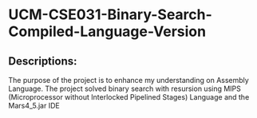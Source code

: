 # UCM-CSE031-Binary-Search-Compiled-Language-Version

## Descriptions:
The purpose of the project is to enhance my understanding on Assembly Language. The project solved binary search with resursion using MIPS (Microprocessor without Interlocked Pipelined Stages) Language and the Mars4_5.jar IDE
